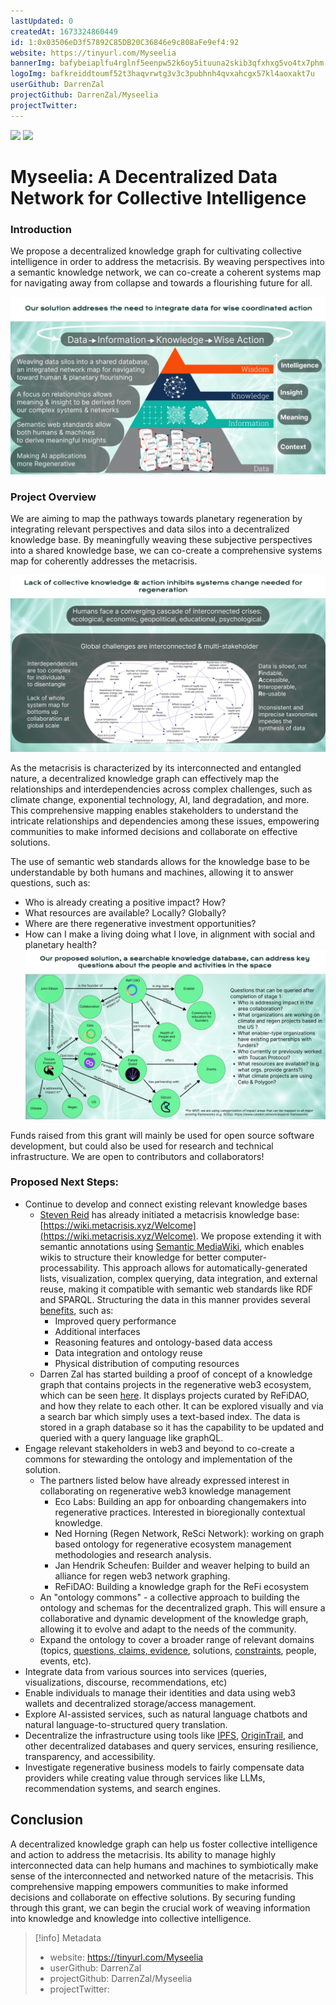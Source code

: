 ```yaml
---
lastUpdated: 0
createdAt: 1673324860449
id: 1:0x03506eD3f57892C85DB20C36846e9c808aFe9ef4:92
website: https://tinyurl.com/Myseelia
bannerImg: bafybeiaplfu4rglnf5eenpw52k6oy5ituuna2skib3qfxhxg5vo4tx7phm
logoImg: bafkreiddtoumf52t3haqvrwtg3v3c3pubhnh4qvxahcgx57kl4aoxakt7u
userGithub: DarrenZal
projectGithub: DarrenZal/Myseelia
projectTwitter:
---
```


<img style="width: 200px" src="https://ipfs-grants-stack.gitcoin.co/ipfs/bafkreiddtoumf52t3haqvrwtg3v3c3pubhnh4qvxahcgx57kl4aoxakt7u">

<img src="https://ipfs-grants-stack.gitcoin.co/ipfs/bafybeiaplfu4rglnf5eenpw52k6oy5ituuna2skib3qfxhxg5vo4tx7phm">

# Myseelia: A Decentralized Data Network for Collective Intelligence

### Introduction

We propose a decentralized knowledge graph for cultivating collective intelligence  in order to address the metacrisis. By weaving perspectives into a semantic knowledge network, we can co-create a coherent systems map for navigating away from collapse and towards a flourishing future for all.

![DIKW](https://raw.githubusercontent.com/DarrenZal/Myseelia/main/Solution%20-%203.png)

### Project Overview

We are aiming to map the pathways towards planetary regeneration by integrating relevant perspectives and data silos into a decentralized knowledge base. By meaningfully weaving these subjective perspectives into a shared knowledge base, we can co-create a comprehensive systems map for coherently addresses the metacrisis.

![problem](https://raw.githubusercontent.com/DarrenZal/Myseelia/main/Problem.png)

As the metacrisis is characterized by its interconnected and entangled nature, a decentralized knowledge graph can effectively map the relationships and interdependencies across complex challenges, such as climate change, exponential technology, AI, land degradation, and more. This comprehensive mapping enables stakeholders to understand the intricate relationships and dependencies among these issues, empowering communities to make informed decisions and collaborate on effective solutions.

The use of semantic web standards allows for the knowledge base to be understandable by both humans and machines, allowing it to answer questions, such as:

- Who is already creating a positive impact? How?
- What resources are available?  Locally?  Globally?
- Where are there regenerative investment opportunities?
- How can I make a living doing what I love, in alignment with social and planetary health?
![questions](https://raw.githubusercontent.com/DarrenZal/Myseelia/main/Solution%20-%202.png)

Funds raised from this grant will mainly be used for open source software development, but could also be used for research and technical infrastructure.  We are open to contributors and collaborators!

### Proposed Next Steps:

- Continue to develop and connect existing relevant knowledge bases
	- [Steven Reid](https://stephenreid.net/) has already initiated a metacrisis knowledge base: [https://wiki.metacrisis.xyz/Welcome](https://wiki.metacrisis.xyz/Welcome). We propose extending it with semantic annotations using [Semantic MediaWiki](https://www.semantic-mediawiki.org/wiki/Help:Introduction_to_Semantic_MediaWiki), which enables wikis to structure their knowledge for better computer-processability. This approach allows for automatically-generated lists, visualization, complex querying, data integration, and external reuse, making it compatible with semantic web standards like RDF and SPARQL. Structuring the data in this manner provides several [benefits](https://www.semantic-mediawiki.org/wiki/Help:Using_SPARQL_and_RDF_stores), such as:
		- Improved query performance
		- Additional interfaces
		- Reasoning features and ontology-based data access
		- Data integration and ontology reuse
		- Physical distribution of computing resources
	- Darren Zal has started building a proof of concept of a knowledge graph that contains projects in the regenerative web3 ecosystem, which can be seen [here](https://thick-nylon-eagle.fission.app/explore/). It displays projects curated by ReFiDAO, and how they relate to each other.  It can be explored visually and via a search bar which simply uses a text-based index.  The data is stored in a graph database so it has the capability to be updated and queried with a query language like graphQL.
- Engage relevant stakeholders in web3 and beyond to co-create a commons for stewarding the ontology and implementation of the solution. 
	- The partners listed below have already expressed interest in collaborating on regenerative web3 knowledge management 
		- Eco Labs: Building an app for onboarding changemakers into regenerative practices.  Interested in bioregionally contextual knowledge.
		- Ned Horning (Regen Network, ReSci Network): working on graph based ontology for regenerative ecosystem management methodologies and research analysis.
		- Jan Hendrik Scheufen: Builder and weaver helping to build an alliance for regen web3 network graphing. 
		- ReFiDAO: Building a knowledge graph for the ReFi ecosystem
	- An "ontology commons" - a collective approach to building the ontology and schemas for the decentralized graph. This will ensure a collaborative and dynamic development of the knowledge graph, allowing it to evolve and adapt to the needs of the community.
	- Expand the ontology to cover a broader range of relevant domains (topics, [questions, claims, evidence](https://oasis-lab.gitbook.io/roamresearch-discourse-graph-extension/fundamentals/what-is-a-discourse-graph), solutions, [constraints](https://cynefin.io/wiki/Constraint_mapping), people, events, etc). 
- Integrate data from various sources into services (queries, visualizations, discourse, recommendations, etc)
- Enable individuals to manage their identities and data using web3 wallets and decentralized storage/access management.
- Explore AI-assisted services, such as natural language chatbots and natural language-to-structured query translation.
- Decentralize the infrastructure using tools like [IPFS](https://ipfs.tech/), [OriginTrail](https://twitter.com/origin_trail), and other decentralized databases and query services, ensuring resilience, transparency, and accessibility.
- Investigate regenerative business models to fairly compensate data providers while creating value through services like LLMs, recommendation systems, and search engines.

## Conclusion

A decentralized knowledge graph can help us foster collective intelligence and action to address the metacrisis.  Its ability to manage highly interconnected data can help humans and machines to symbiotically make sense of the interconnected and networked nature of the metacrisis. This comprehensive mapping empowers communities to make informed decisions and collaborate on effective solutions. By securing funding through this grant, we can begin the crucial work of weaving information into knowledge and knowledge into collective intelligence.


> [!info] Metadata
> * website: https://tinyurl.com/Myseelia
> * userGithub: DarrenZal
> * projectGithub: DarrenZal/Myseelia
> * projectTwitter: 